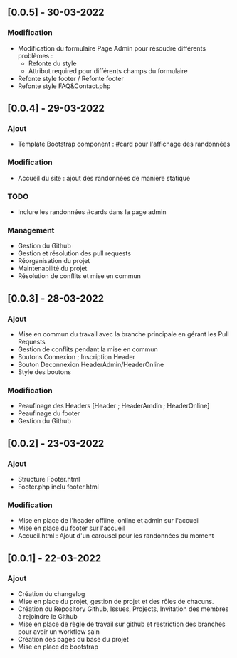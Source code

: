 ## [0.0.5] - 30-03-2022
### Modification
- Modification du formulaire Page Admin pour résoudre différents problèmes :
    - Refonte du style
    - Attribut required pour différents champs du formulaire
- Refonte style footer / Refonte footer
- Refonte style FAQ&Contact.php

## [0.0.4] - 29-03-2022
### Ajout
- Template Bootstrap component : #card pour l'affichage des randonnées
### Modification
- Accueil du site : ajout des randonnées de manière statique
### TODO
- Inclure les randonnées #cards dans la page admin
### Management
- Gestion du Github
- Gestion et résolution des pull requests
- Réorganisation du projet
- Maintenabilité du projet
- Résolution de conflits et mise en commun

## [0.0.3] - 28-03-2022
### Ajout
- Mise en commun du travail avec la branche principale en gérant les Pull Requests
- Gestion de conflits pendant la mise en commun
- Boutons Connexion ; Inscription Header
- Bouton Deconnexion HeaderAdmin/HeaderOnline
- Style des boutons

### Modification
- Peaufinage des Headers [Header ; HeaderAmdin ; HeaderOnline]
- Peaufinage du footer
- Gestion du Github

## [0.0.2] - 23-03-2022
### Ajout
- Structure Footer.html
- Footer.php inclu footer.html

### Modification
- Mise en place de l'header offline, online et admin sur l'accueil
- Mise en place du footer sur l'accueil
- Accueil.html : Ajout d'un carousel pour les randonnées du moment

## [0.0.1] - 22-03-2022
### Ajout
- Création du changelog
- Mise en place du projet, gestion de projet et des rôles de chacuns.
- Création du Repository Github, Issues, Projects, Invitation des membres à rejoindre le Github
- Mise en place de règle de travail sur github et restriction des branches pour avoir un workflow sain
- Création des pages du base du projet
- Mise en place de bootstrap
